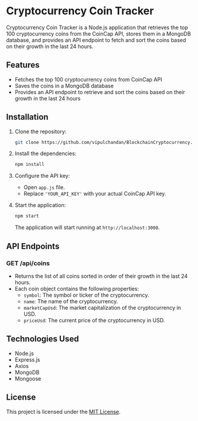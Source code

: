 # Cryptocurrency Coin Tracker

Cryptocurrency Coin Tracker is a Node.js application that retrieves the top 100 cryptocurrency coins from the CoinCap API, stores them in a MongoDB database, and provides an API endpoint to fetch and sort the coins based on their growth in the last 24 hours.

## Features

- Fetches the top 100 cryptocurrency coins from CoinCap API
- Saves the coins in a MongoDB database
- Provides an API endpoint to retrieve and sort the coins based on their growth in the last 24 hours

## Installation

1. Clone the repository:

   ```bash
   git clone https://github.com/vipulchandan/BlockchainCryptocurrency.git
   ```

2. Install the dependencies:

   ```bash
   npm install
   ```

3. Configure the API key:

   - Open `app.js` file.
   - Replace `'YOUR_API_KEY'` with your actual CoinCap API key.

4. Start the application:

   ```bash
   npm start
   ```

   The application will start running at `http://localhost:3000`.

## API Endpoints

### GET /api/coins

- Returns the list of all coins sorted in order of their growth in the last 24 hours.
- Each coin object contains the following properties:
  - `symbol`: The symbol or ticker of the cryptocurrency.
  - `name`: The name of the cryptocurrency.
  - `marketCapUsd`: The market capitalization of the cryptocurrency in USD.
  - `priceUsd`: The current price of the cryptocurrency in USD.

## Technologies Used

- Node.js
- Express.js
- Axios
- MongoDB
- Mongoose

## License

This project is licensed under the [MIT License](LICENSE).